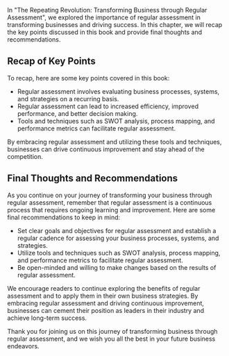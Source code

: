 
In "The Repeating Revolution: Transforming Business through Regular Assessment", we explored the importance of regular assessment in transforming businesses and driving success. In this chapter, we will recap the key points discussed in this book and provide final thoughts and recommendations.

Recap of Key Points
-------------------

To recap, here are some key points covered in this book:

* Regular assessment involves evaluating business processes, systems, and strategies on a recurring basis.
* Regular assessment can lead to increased efficiency, improved performance, and better decision making.
* Tools and techniques such as SWOT analysis, process mapping, and performance metrics can facilitate regular assessment.

By embracing regular assessment and utilizing these tools and techniques, businesses can drive continuous improvement and stay ahead of the competition.

Final Thoughts and Recommendations
----------------------------------

As you continue on your journey of transforming your business through regular assessment, remember that regular assessment is a continuous process that requires ongoing learning and improvement. Here are some final recommendations to keep in mind:

* Set clear goals and objectives for regular assessment and establish a regular cadence for assessing your business processes, systems, and strategies.
* Utilize tools and techniques such as SWOT analysis, process mapping, and performance metrics to facilitate regular assessment.
* Be open-minded and willing to make changes based on the results of regular assessment.

We encourage readers to continue exploring the benefits of regular assessment and to apply them in their own business strategies. By embracing regular assessment and driving continuous improvement, businesses can cement their position as leaders in their industry and achieve long-term success.

Thank you for joining us on this journey of transforming business through regular assessment, and we wish you all the best in your future business endeavors.

